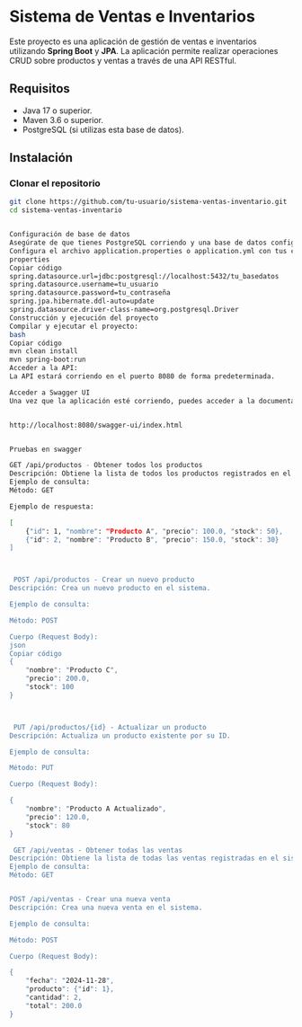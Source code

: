 # Sistema de Ventas e Inventarios

Este proyecto es una aplicación de gestión de ventas e inventarios utilizando **Spring Boot** y **JPA**. La aplicación permite realizar operaciones CRUD sobre productos y ventas a través de una API RESTful.

## Requisitos

- Java 17 o superior.
- Maven 3.6 o superior.
- PostgreSQL (si utilizas esta base de datos).

## Instalación

### Clonar el repositorio

```bash
git clone https://github.com/tu-usuario/sistema-ventas-inventario.git
cd sistema-ventas-inventario


Configuración de base de datos
Asegúrate de que tienes PostgreSQL corriendo y una base de datos configurada.
Configura el archivo application.properties o application.yml con tus credenciales de base de datos:
properties
Copiar código
spring.datasource.url=jdbc:postgresql://localhost:5432/tu_basedatos
spring.datasource.username=tu_usuario
spring.datasource.password=tu_contraseña
spring.jpa.hibernate.ddl-auto=update
spring.datasource.driver-class-name=org.postgresql.Driver
Construcción y ejecución del proyecto
Compilar y ejecutar el proyecto:
bash
Copiar código
mvn clean install
mvn spring-boot:run
Acceder a la API:
La API estará corriendo en el puerto 8080 de forma predeterminada.

Acceder a Swagger UI
Una vez que la aplicación esté corriendo, puedes acceder a la documentación de la API a través de Swagger UI:


http://localhost:8080/swagger-ui/index.html


Pruebas en swagger 

GET /api/productos - Obtener todos los productos
Descripción: Obtiene la lista de todos los productos registrados en el sistema.
Ejemplo de consulta:
Método: GET

Ejemplo de respuesta:

[
    {"id": 1, "nombre": "Producto A", "precio": 100.0, "stock": 50},
    {"id": 2, "nombre": "Producto B", "precio": 150.0, "stock": 30}
]



 POST /api/productos - Crear un nuevo producto
Descripción: Crea un nuevo producto en el sistema.

Ejemplo de consulta:

Método: POST

Cuerpo (Request Body):
json
Copiar código
{
    "nombre": "Producto C",
    "precio": 200.0,
    "stock": 100
}



 PUT /api/productos/{id} - Actualizar un producto
Descripción: Actualiza un producto existente por su ID.

Ejemplo de consulta:

Método: PUT

Cuerpo (Request Body):

{
    "nombre": "Producto A Actualizado",
    "precio": 120.0,
    "stock": 80
}

 GET /api/ventas - Obtener todas las ventas
Descripción: Obtiene la lista de todas las ventas registradas en el sistema.
Ejemplo de consulta:
Método: GET


POST /api/ventas - Crear una nueva venta
Descripción: Crea una nueva venta en el sistema.

Ejemplo de consulta:

Método: POST

Cuerpo (Request Body):

{
    "fecha": "2024-11-28",
    "producto": {"id": 1},
    "cantidad": 2,
    "total": 200.0
}